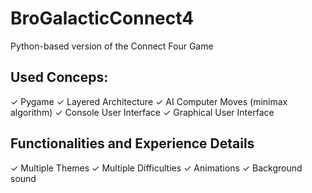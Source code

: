 # BroGalacticConnect4
Python-based version of the Connect Four Game

## Used Conceps:
  ✓ Pygame
  ✓ Layered Architecture
  ✓ AI Computer Moves (minimax algorithm)
  ✓ Console User Interface
  ✓ Graphical User Interface
  
 ## Functionalities and Experience Details
  
  ✓ Multiple Themes
  ✓ Multiple Difficulties
  ✓ Animations
  ✓ Background sound
  
